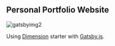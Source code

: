 ## Personal Portfolio Website

![gatsbyimg2](https://user-images.githubusercontent.com/21123465/37049816-1f0bccae-2140-11e8-9df4-9ceda7d45d1a.PNG)

Using [Dimension](https://github.com/ChangoMan/gatsby-starter-dimension) starter with [Gatsby.js](https://www.gatsbyjs.org/).
